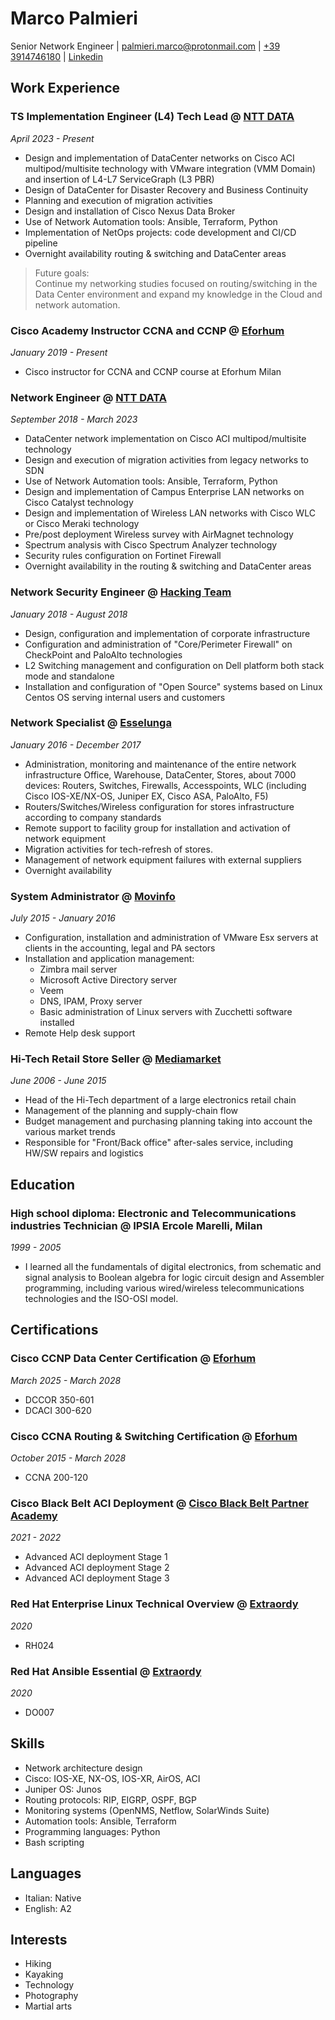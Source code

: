 # Marco Palmieri
Senior Network Engineer
| [palmieri.marco@protonmail.com](mailto:palmieri.marco@protonmail.com)
| [+39 3914746180](tel:+393914746180)
| [Linkedin](https://www.linkedin.com/in/palmierimarco1984/)

## Work Experience

### TS Implementation Engineer (L4) Tech Lead @ [NTT DATA](https://www.linkedin.com/company/ntt-data-inc)
*April 2023 - Present*<br>
- Design and implementation of DataCenter networks on Cisco ACI multipod/multisite technology with VMware integration (VMM Domain) and insertion of L4-L7
ServiceGraph (L3 PBR)
- Design of DataCenter for Disaster Recovery and Business Continuity
- Planning and execution of migration activities
- Design and installation of Cisco Nexus Data Broker
- Use of Network Automation tools: Ansible, Terraform, Python
- Implementation of NetOps projects: code development and CI/CD pipeline
- Overnight availability routing & switching and DataCenter areas

> Future goals: <br>
Continue my networking studies focused on routing/switching in the Data Center environment and expand my knowledge in the Cloud and network automation.

### Cisco Academy Instructor CCNA and CCNP @ [Eforhum](https://www.linkedin.com/company/eforhum)
*January 2019 - Present*<br>
- Cisco instructor for CCNA and CCNP course at Eforhum Milan

### Network Engineer @ [NTT DATA](https://www.linkedin.com/company/ntt-data-inc)
*September 2018 - March 2023*<br>
- DataCenter network implementation on Cisco ACI multipod/multisite technology
- Design and execution of migration activities from legacy networks to SDN
- Use of Network Automation tools: Ansible, Terraform, Python
- Design and implementation of Campus Enterprise LAN networks on Cisco Catalyst
technology
- Design and implementation of Wireless LAN networks with Cisco WLC or Cisco
Meraki technology
- Pre/post deployment Wireless survey with AirMagnet technology
- Spectrum analysis with Cisco Spectrum Analyzer technology
- Security rules configuration on Fortinet Firewall
- Overnight availability in the routing & switching and DataCenter areas

### Network Security Engineer @ [Hacking Team](https://en.wikipedia.org/wiki/HackingTeam)
*January 2018 - August 2018*<br>
- Design, configuration and implementation of corporate infrastructure
- Configuration and administration of "Core/Perimeter Firewall" on CheckPoint
and PaloAlto technologies
- L2 Switching management and configuration on Dell platform both stack mode and
standalone
- Installation and configuration of "Open Source" systems based on Linux Centos
OS serving internal users and customers

### Network Specialist @ [Esselunga](https://www.linkedin.com/company/esselunga)
*January 2016 - December 2017*<br>
- Administration, monitoring and maintenance of the entire network infrastructure Office, Warehouse, DataCenter, Stores, about 7000 devices: Routers, Switches, Firewalls, Accesspoints, WLC (including Cisco IOS-XE/NX-OS, Juniper EX, Cisco ASA, PaloAlto, F5)
- Routers/Switches/Wireless configuration for stores infrastructure according to company standards
- Remote support to facility group for installation and activation of network
equipment
- Migration activities for tech-refresh of stores.
- Management of network equipment failures with external suppliers
- Overnight availability

### System Administrator @ [Movinfo](https://www.linkedin.com/company/novus-tec)
*July 2015 - January 2016*<br>
- Configuration, installation and administration of VMware Esx servers at clients in the accounting, legal and PA sectors
- Installation and application management:
    - Zimbra mail server
    - Microsoft Active Directory server
    - Veem
    - DNS, IPAM, Proxy server
    - Basic administration of Linux servers with Zucchetti software installed
- Remote Help desk support

### Hi-Tech Retail Store Seller @ [Mediamarket](https://www.linkedin.com/company/mediamarket-s.p.a./)
*June 2006 - June 2015*<br>
- Head of the Hi-Tech department of a large electronics retail chain
- Management of the planning and supply-chain flow
- Budget management and purchasing planning taking into account the various
market trends
- Responsible for "Front/Back office" after-sales service, including HW/SW repairs and
logistics

## Education

### High school diploma: Electronic and Telecommunications industries Technician @ IPSIA Ercole Marelli, Milan
*1999 - 2005*<br>
- I learned all the fundamentals of digital electronics, from schematic and signal analysis to Boolean algebra for logic circuit design and Assembler programming, including various wired/wireless telecommunications technologies and the ISO-OSI model.

## Certifications

### Cisco CCNP Data Center Certification @ [Eforhum](https://www.linkedin.com/company/eforhum)
*March 2025 - March 2028*<br>
- DCCOR 350-601
- DCACI 300-620

### Cisco CCNA Routing & Switching Certification @ [Eforhum](https://www.linkedin.com/company/eforhum)
*October 2015 - March 2028*<br>
- CCNA 200-120

### Cisco Black Belt ACI Deployment @ [Cisco Black Belt Partner Academy](https://www.cisco.com/c/it_it/partners/black-belt-academy.html)
*2021 - 2022*<br>
- Advanced ACI deployment Stage 1
- Advanced ACI deployment Stage 2
- Advanced ACI deployment Stage 3

### Red Hat Enterprise Linux Technical Overview @ [Extraordy](https://extraordy.com/)
*2020*<br>
- RH024

### Red Hat Ansible Essential @ [Extraordy](https://extraordy.com/)
*2020*<br>
- DO007

## Skills
- Network architecture design
- Cisco: IOS-XE, NX-OS, IOS-XR, AirOS, ACI
- Juniper OS: Junos
- Routing protocols: RIP, EIGRP, OSPF, BGP
- Monitoring systems (OpenNMS, Netflow, SolarWinds Suite)
- Automation tools: Ansible, Terraform
- Programming languages: Python
- Bash scripting

## Languages
- Italian: Native
- English: A2

## Interests
- Hiking
- Kayaking
- Technology
- Photography
- Martial arts
